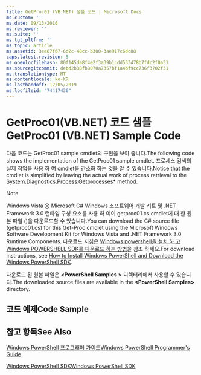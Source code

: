 ```yaml
---
title: GetProc01 (VB.NET) 샘플 코드 | Microsoft Docs
ms.custom: ''
ms.date: 09/13/2016
ms.reviewer: ''
ms.suite: ''
ms.tgt_pltfrm: ''
ms.topic: article
ms.assetid: 3ee87f67-6d2c-48cc-b300-3ae917c6dc88
caps.latest.revision: 5
ms.openlocfilehash: 80f145da8f4e2f3a39b1cdd533478b7fdc2f0a31
ms.sourcegitcommit: debd2b38fb8070a7357bf1a4bf9cc736f3702f31
ms.translationtype: MT
ms.contentlocale: ko-KR
ms.lasthandoff: 12/05/2019
ms.locfileid: "74417436"
---
```

# <a name="getproc01-vbnet-sample-code"></a><span data-ttu-id="c1a06-102">GetProc01(VB.NET) 코드 샘플</span><span class="sxs-lookup"><span data-stu-id="c1a06-102">GetProc01 (VB.NET) Sample Code</span></span>

<span data-ttu-id="c1a06-103">다음 코드는 GetProc01 sample cmdlet의 구현을 보여 줍니다.</span><span class="sxs-lookup"><span data-stu-id="c1a06-103">The following code shows the implementation of the GetProc01 sample cmdlet.</span></span> <span data-ttu-id="c1a06-104">프로세스 검색의 실제 작업을 사용 하 여 cmdlet을 간소화 하는 것을 알 수 [있습니다.](/dotnet/api/System.Diagnostics.Process.GetProcesses)</span><span class="sxs-lookup"><span data-stu-id="c1a06-104">Notice that the cmdlet is simplified by leaving the actual work of process retrieval to the [System.Diagnostics.Process.Getprocesses\*](/dotnet/api/System.Diagnostics.Process.GetProcesses) method.</span></span>

> [!NOTE]
> <span data-ttu-id="c1a06-105">Windows Vista 용 Microsoft C# Windows 소프트웨어 개발 키트 및 .NET Framework 3.0 런타임 구성 요소를 사용 하 여이 getproc01.cs cmdlet에 대 한 원본 파일 ()을 다운로드할 수 있습니다.</span><span class="sxs-lookup"><span data-stu-id="c1a06-105">You can download the C# source file (getproc01.cs) for this Get-Proc cmdlet using the Microsoft Windows Software Development Kit for Windows Vista and .NET Framework 3.0 Runtime Components.</span></span> <span data-ttu-id="c1a06-106">다운로드 지침은 [Windows powershell을 설치 하 고 Windows POWERSHELL SDK를 다운로드 하는 방법](/powershell/scripting/developer/installing-the-windows-powershell-sdk)을 참조 하세요.</span><span class="sxs-lookup"><span data-stu-id="c1a06-106">For download instructions, see [How to Install Windows PowerShell and Download the Windows PowerShell SDK](/powershell/scripting/developer/installing-the-windows-powershell-sdk).</span></span>
>
> <span data-ttu-id="c1a06-107">다운로드 된 원본 파일은 **\<PowerShell Samples >** 디렉터리에서 사용할 수 있습니다.</span><span class="sxs-lookup"><span data-stu-id="c1a06-107">The downloaded source files are available in the **\<PowerShell Samples>** directory.</span></span>

## <a name="code-sample"></a><span data-ttu-id="c1a06-108">코드 예제</span><span class="sxs-lookup"><span data-stu-id="c1a06-108">Code Sample</span></span>

<!-- TODO!!!: review snippet reference  [!CODE [msh_samplesgetproc01#getproc01vball](msh_samplesgetproc01#getproc01vball)]  -->

## <a name="see-also"></a><span data-ttu-id="c1a06-109">참고 항목</span><span class="sxs-lookup"><span data-stu-id="c1a06-109">See Also</span></span>

[<span data-ttu-id="c1a06-110">Windows PowerShell 프로그래머 가이드</span><span class="sxs-lookup"><span data-stu-id="c1a06-110">Windows PowerShell Programmer's Guide</span></span>](./windows-powershell-programmer-s-guide.md)

[<span data-ttu-id="c1a06-111">Windows PowerShell SDK</span><span class="sxs-lookup"><span data-stu-id="c1a06-111">Windows PowerShell SDK</span></span>](../windows-powershell-reference.md)
